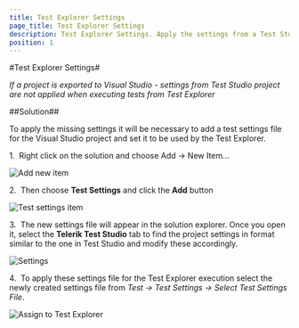 ```yaml
---
title: Test Explorer Settings
page_title: Test Explorer Settings
description: Test Explorer Settings. Apply the settings from a Test Studio project to the one exported to Visual Studio. No settings are transferred from the Test Studio project to the Visual Studio project. Move settings from the Test Studio project to the Visual Studio projectmanually. 
position: 1
---
```

#Test Explorer Settings#

*If a project is exported to Visual Studio - settings from Test Studio project are not applied when executing tests from Test Explorer*

##Solution##

To apply the missing settings it will be necessary to add a test settings file for the Visual Studio project and set it to be used by the Test Explorer. 

1.&nbsp; Right click on the solution and choose Add -> New Item...

![Add new item][1]

2.&nbsp; Then choose **Test Settings** and click the **Add** button

![Test settings item][2]

3.&nbsp; The new settings file will appear in the solution explorer. Once you open it, select the **Telerik Test Studio** tab to find the project settings in format similar to the one in Test Studio and modify these accordingly.

![Settings][3]

4.&nbsp; To apply these settings file for the Test Explorer execution select the newly created settings file from *Test -> Test Settings -> Select Test Settings File*.

![Assign to Test Explorer][4]


[1]: /img/knowledge-base/visual-studio-kb/test-explorer-settings/fig1.png
[2]: /img/knowledge-base/visual-studio-kb/test-explorer-settings/fig2.png
[3]: /img/knowledge-base/visual-studio-kb/test-explorer-settings/fig3.png
[4]: /img/knowledge-base/visual-studio-kb/test-explorer-settings/fig4.png